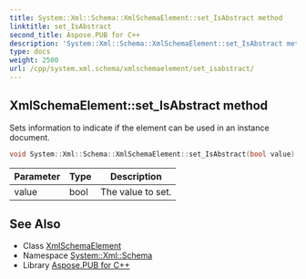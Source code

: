 ```yaml
---
title: System::Xml::Schema::XmlSchemaElement::set_IsAbstract method
linktitle: set_IsAbstract
second_title: Aspose.PUB for C++
description: 'System::Xml::Schema::XmlSchemaElement::set_IsAbstract method. Sets information to indicate if the element can be used in an instance document in C++.'
type: docs
weight: 2500
url: /cpp/system.xml.schema/xmlschemaelement/set_isabstract/
---
```

## XmlSchemaElement::set_IsAbstract method


Sets information to indicate if the element can be used in an instance document.

```cpp
void System::Xml::Schema::XmlSchemaElement::set_IsAbstract(bool value)
```


| Parameter | Type | Description |
| --- | --- | --- |
| value | bool | The value to set. |

## See Also

* Class [XmlSchemaElement](../)
* Namespace [System::Xml::Schema](../../)
* Library [Aspose.PUB for C++](../../../)
